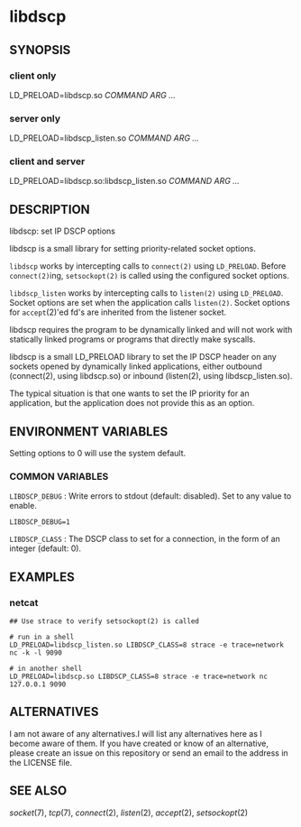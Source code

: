# libdscp

## SYNOPSIS

### client only

LD\_PRELOAD=libdscp.so *COMMAND* *ARG* *...*

### server only

LD\_PRELOAD=libdscp_listen.so *COMMAND* *ARG* *...*

### client and server

LD\_PRELOAD=libdscp.so:libdscp_listen.so *COMMAND* *ARG* *...*

## DESCRIPTION

libdscp: set IP DSCP options

libdscp is a small library for setting priority-related socket options.

`libdscp` works by intercepting calls to `connect(2)` using `LD_PRELOAD`. Before `connect(2)`ing, `setsockopt(2)` is called using the configured socket options.

`libdscp_listen` works by intercepting calls to `listen(2)` using `LD_PRELOAD`. Socket options are set when the application calls `listen(2)`. Socket options for `accept`(2)'ed fd's are inherited from the listener socket.

libdscp requires the program to be dynamically linked and will not work with statically linked programs or programs that directly make syscalls.

libdscp is a small LD_PRELOAD library to set the IP DSCP header on any sockets opened by dynamically linked applications, either outbound (connect(2), using libdscp.so) or inbound (listen(2), using libdscp_listen.so).

The typical situation is that one wants to set the IP priority for an application, but the application does not provide this as an option.

## ENVIRONMENT VARIABLES

Setting options to 0 will use the system default.

### COMMON VARIABLES

`LIBDSCP_DEBUG`
: Write errors to stdout (default: disabled). Set to any value to enable.

    LIBDSCP_DEBUG=1

`LIBDSCP_CLASS`
: The DSCP class to set for a connection, in the form of an integer (default: 0).

## EXAMPLES

### netcat

    ## Use strace to verify setsockopt(2) is called

    # run in a shell
    LD_PRELOAD=libdscp_listen.so LIBDSCP_CLASS=8 strace -e trace=network nc -k -l 9090

    # in another shell
    LD_PRELOAD=libdscp.so LIBDSCP_CLASS=8 strace -e trace=network nc 127.0.0.1 9090

## ALTERNATIVES

I am not aware of any alternatives.I will list any alternatives here as I become aware of them. If you have created or know of an alternative, please create an issue on this repository or send an email to the address in the LICENSE file.

## SEE ALSO

*socket*(7), *tcp*(7), *connect*(2), *listen*(2), *accept*(2), *setsockopt*(2)
